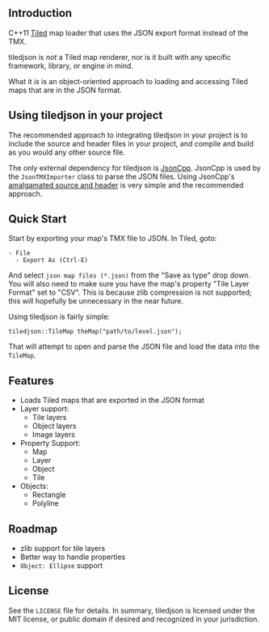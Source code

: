 ## Introduction
C++11 [Tiled](http://www.mapeditor.org/) map loader that uses the JSON export format
instead of the TMX.

tiledjson is *not* a Tiled map renderer, nor is it built with any specific framework,
library, or engine in mind.

What it *is* is an object-oriented approach to loading and accessing Tiled maps that
are in the JSON format.

## Using tiledjson in your project

The recommended approach to integrating tiledjson in your project is to include
the source and header files in your project, and compile and build as you would
any other source file.

The only external dependency for tiledjson is [JsonCpp](https://github.com/open-source-parsers/jsoncpp).
JsonCpp is used by the `JsonTMXImporter` class to parse the JSON files. Using
JsonCpp's [amalgamated source and header](https://github.com/open-source-parsers/jsoncpp#generating-amalgamated-source-and-header) is very simple and the recommended approach.

## Quick Start
Start by exporting your map's TMX file to JSON. In Tiled, goto:

```
- File
  - Export As (Ctrl-E)
```

And select `json map files (*.json)` from the "Save as type" drop down. You will also
need to make sure you have the map's property "Tile Layer Format" set to "CSV". This
is because zlib compression is not supported; this will hopefully be unnecessary in
the near future.

Using tiledjson is fairly simple:

```
tiledjson::TileMap theMap("path/to/level.json");
```

That will attempt to open and parse the JSON file and load the data into the `TileMap`.

## Features

- Loads Tiled maps that are exported in the JSON format
- Layer support:
  - Tile layers
  - Object layers
  - Image layers
- Property Support:
  - Map
  - Layer
  - Object
  - Tile
- Objects:
  - Rectangle
  - Polyline

## Roadmap
- zlib support for tile layers
- Better way to handle properties
- `Object: Ellipse` support

## License
See the `LICENSE` file for details. In summary, tiledjson is licensed under the
MIT license, or public domain if desired and recognized in your jurisdiction.